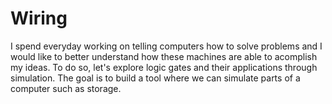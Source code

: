 # Wiring
I spend everyday working on telling computers how to solve problems and I would like to better understand how these machines are able to acomplish my ideas. To do so, let's explore logic gates and their applications through simulation. The goal is to build a tool where we can simulate parts of a computer such as storage.
